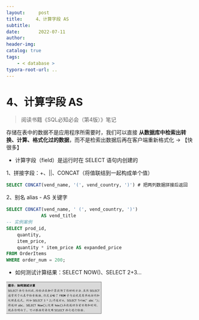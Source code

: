 ```yaml
---
layout:     post
title:     4、计算字段 AS
subtitle:  
date:       2022-07-11
author:     
header-img: 
catalog: true
tags:
    - < database >
typora-root-url: ..
---
```




# 4、计算字段 AS

> 阅读书籍《SQL必知必会（第4版）》笔记

存储在表中的数据不是应用程序所需要时，我们可以直接 **从数据库中检索出转换、计算、格式化过的数据**，而不是检索出数据后再在客户端重新格式化 -> 【快很多】

-	计算字段（field）是运行时在 SELECT 语句内创建的

1、拼接字段：+、||、CONCAT（将值联结到一起构成单个值）

```sql
SELECT CONCAT(vend_name, '(', vend_country, ')') # 把两列数据拼接后返回
```

2、别名 alias - AS 关键字

```sql
SELECT CONCAT(vend_name, ' (', vend_country, ')')               
             AS vend_title
-- 实例案例
SELECT prod_id, 
	quantity, 
	item_price,
	quantity * item_price AS expanded_price
FROM OrderItems
WHERE order_num = 200;
```

- 如何测试计算结果：SELECT NOW()、SELECT 2+3...

<img src="/../img/assets_2023/test-select.png" alt="C94CE680-94B9-4501-8151-6F8577267CC6" style="zoom:25%;" />
